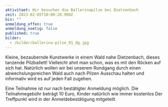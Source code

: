 ```yaml
---
aktivitaet: Wir besuchen die Ballerinapilze bei Dietzenbach
zeit: 2023-02-05T10:00:20.990Z
bis: ""
anmeldung_offen: true
anmeldung_noetig: false
published: true
bilder:
  - /bilder/ballerina-pilze_01_dg.jpg
---
```

Kleine, bezaubernde Kunstwerke in einem Wald nahe Dietzenbach, dieses tanzende Pilzballett! Vielleicht ahnt man schon, was es mit den Röcken auf sich hat. Natürlich wollen wir bei unserem Rundgang durch einen abwechslungsreichen Wald auch nach Pilzen Ausschau halten und informativ wird es auf jeden Fall zugehen. 

Eine Teilnahme ist nur nach bestätigter Anmeldung möglich. Die Teilnahmegebühr beträgt 10 Euro, Kinder natürlich wie immer kostenlos Der Treffpunkt wird in der Anmeldebestätigung mitgeteilt.